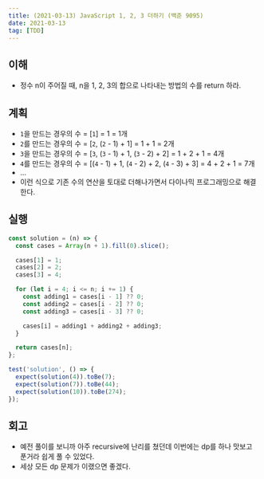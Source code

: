 ```yaml
---
title: (2021-03-13) JavaScript 1, 2, 3 더하기 (백준 9095)
date: 2021-03-13
tag: [TDD]
---
```


## 이해

- 정수 n이 주어질 때, n을 1, 2, 3의 합으로 나타내는 방법의 수를 return 하라.

## 계획

- `1`을 만드는 경우의 수 = [`1`] = 1 = 1개
- `2`를 만드는 경우의 수 = [`2`, (`2` - 1) + 1] = 1 + 1 = 2개
- `3`을 만드는 경우의 수 = [`3`, (`3` - 1) + 1, (`3` - 2) + 2] = 1 + 2 + 1 = 4개
- `4`를 만드는 경우의 수 = [(`4` - 1) + 1, (`4` - 2) + 2, (`4` - 3) + 3] = 4 + 2 + 1 = 7개
- ...
- 이런 식으로 기존 수의 연산을 토대로 더해나가면서 다이나믹 프로그래밍으로 해결한다.

## 실행

```js
const solution = (n) => {
  const cases = Array(n + 1).fill(0).slice();

  cases[1] = 1;
  cases[2] = 2;
  cases[3] = 4;

  for (let i = 4; i <= n; i += 1) {
    const adding1 = cases[i - 1] ?? 0;
    const adding2 = cases[i - 2] ?? 0;
    const adding3 = cases[i - 3] ?? 0;

    cases[i] = adding1 + adding2 + adding3;
  }

  return cases[n];
};

test('solution', () => {
  expect(solution(4)).toBe(7);
  expect(solution(7)).toBe(44);
  expect(solution(10)).toBe(274);
});
```

## 회고

- 예전 풀이를 보니까 아주 recursive에 난리를 쳤던데 이번에는 dp를 하나 맛보고 푼거라 쉽게 풀 수 있었다.
- 세상 모든 dp 문제가 이랬으면 좋겠다.
